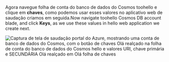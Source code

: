   <span data-ttu-id="9773f-101">Agora navegue folha de conta do banco de dados do Cosmos toohello e clique em **chaves**, como podemos usar esses valores no aplicativo web de saudação criamos em seguida.</span><span class="sxs-lookup"><span data-stu-id="9773f-101">Now navigate toohello Cosmos DB account blade, and click **Keys**, as we use these values in hello web application we create next.</span></span>

![Captura de tela de saudação portal do Azure, mostrando uma conta de banco de dados do Cosmos, com o botão de chaves Olá realçado na folha de conta do banco de dados do Cosmos hello e valores URI, chave primária e SECUNDÁRIA Olá realçado em Olá folha de chaves](./media/cosmos-db-keys/keys.png)

